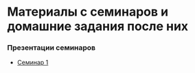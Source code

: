 # Материалы с семинаров и домашние задания после них

### Презентации семинаров
- [Семинар 1](/Sem%201/Resources/Семинар_1.pdf)
